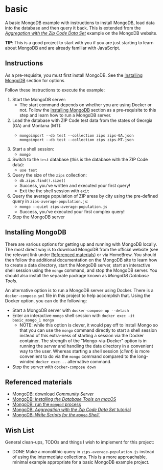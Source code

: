# basic

A basic MongoDB example with instructions to install MongoDB, load data into the database and then query it back. This is
extended from the [*Aggregation with the Zip Code Data Set*](https://docs.mongodb.com/manual/tutorial/aggregation-zip-code-data-set/)
example on the MongoDB website.

**TIP**: This is a good project to start with you if you are just starting to learn about MongoDB and are already familiar with
JavaScript.

## Instructions

As a pre-requisite, you must first install MongoDB. See the [Installing MongoDB](#installing-mongo) section for options.

Follow these instructions to execute the example:

1. Start the MongoDB server:
    * The start command depends on whether you are using Docker or not. Follow the [Installing MongoDB](#installing-mongo)
      section as a pre-requisite to this step and learn how to run a MongoDB server. 
1. Load the database with ZIP Code test data from the states of Georgia (GA) and Montana (MT):
    * ```
      mongoimport --db test --collection zips zips-GA.json
      mongoimport --db test --collection zips zips-MT.json
      ```
1. Start a shell session:
    * `mongo`
1. Switch to the `test` database (this is the database with the ZIP Code data):
    * `use test`
1. Query the size of the `zips` collection:
    * `db.zips.find().size()`
    * Success, you've written and executed your first query!
    * Exit the the shell session with `exit`
1. Query the average population of ZIP areas by city using the pre-defined query in `zips-average-population.js`:
    * `mongo --quiet zips-average-population.js`
    * Success, you've executed your first complex query!
1. Stop the MongoDB server

## Installing MongoDB

There are various options for getting up and running with MongoDB locally. The most direct way is to download MongoDB
from the official website (see the relevant link under [Referenced materials](#referenced-materials)) or via HomeBrew. You
should then follow the additional documentation on the MongoDB site to learn how to create a data directory, start the
MongoDB server, start an interactive shell session using the `mongo` command, and stop the MongoDB server. You should also
install the separate package known as *MongoDB Database Tools*.

An alternative option is to run a MongoDB server using Docker. There is a `docker-compose.yml` file in this project to help
accomplish that. Using the Docker option, you can do the following:

* Start a MongoDB server with `docker-compose up --detach`
* Enter an interactive `mongo` shell session with `docker exec -it basic_mongo_1 mongo`
    * NOTE: while this option is clever, it would pay off to install Mongo so that you can use the `mongo` command directly
      to start a shell session instead of this extra-ness of starting a session via the Docker container. The strength of
      the "Mongo-via-Docker" option is in running the *server* and handling the data directory in a convenient way to the user.
      Whereas starting a shell session (*client*) is more convenient to do via the `mongo` command compared to the long-winded
      `docker exec...` alternative command.
* Stop the server with `docker-compose down`

## Referenced materials

* [MongoDB: download *Community Server*](https://www.mongodb.com/try/download/community)
* [MongoDB: *Installing the Database Tools on macOS*](https://docs.mongodb.com/database-tools/installation/installation-macos/)
* [MongoDB: run the `mongod` process](https://docs.mongodb.com/manual/tutorial/manage-mongodb-processes/)
* [MongoDB: *Aggregation with the Zip Code Data Set* tutorial](https://docs.mongodb.com/manual/tutorial/aggregation-zip-code-data-set/)
* [MongoDB: *Write Scripts for the `mongo` Shell*`](https://docs.mongodb.com/manual/tutorial/write-scripts-for-the-mongo-shell/)

## Wish List

General clean-ups, TODOs and things I wish to implement for this project:

* DONE Make a monolithic query in `zips-average-population.js` instead of using the intermediate collections. This is a more
  approachable, minimal example appropriate for a basic MongoDB example project.
